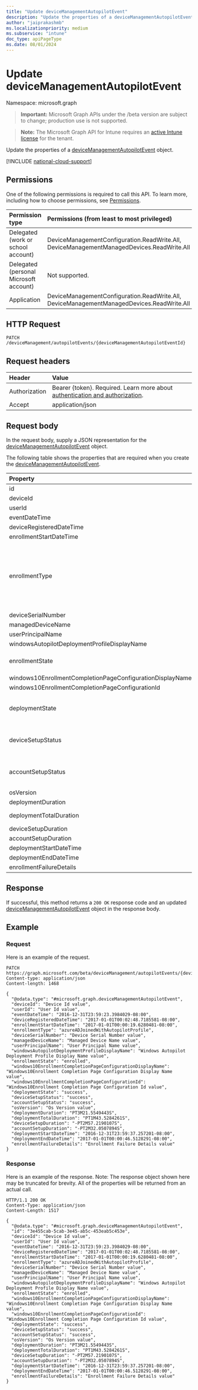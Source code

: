 ```yaml
---
title: "Update deviceManagementAutopilotEvent"
description: "Update the properties of a deviceManagementAutopilotEvent object."
author: "jaiprakashmb"
ms.localizationpriority: medium
ms.subservice: "intune"
doc_type: apiPageType
ms.date: 08/01/2024
---
```


# Update deviceManagementAutopilotEvent

Namespace: microsoft.graph

> **Important:** Microsoft Graph APIs under the /beta version are subject to change; production use is not supported.

> **Note:** The Microsoft Graph API for Intune requires an [active Intune license](https://go.microsoft.com/fwlink/?linkid=839381) for the tenant.

Update the properties of a [deviceManagementAutopilotEvent](../resources/intune-troubleshooting-devicemanagementautopilotevent.md) object.

[!INCLUDE [national-cloud-support](../../includes/all-clouds.md)]

## Permissions
One of the following permissions is required to call this API. To learn more, including how to choose permissions, see [Permissions](/graph/permissions-reference).

|Permission type|Permissions (from least to most privileged)|
|:---|:---|
|Delegated (work or school account)|DeviceManagementConfiguration.ReadWrite.All, DeviceManagementManagedDevices.ReadWrite.All|
|Delegated (personal Microsoft account)|Not supported.|
|Application|DeviceManagementConfiguration.ReadWrite.All, DeviceManagementManagedDevices.ReadWrite.All|

## HTTP Request
<!-- {
  "blockType": "ignored"
}
-->
``` http
PATCH /deviceManagement/autopilotEvents/{deviceManagementAutopilotEventId}
```

## Request headers
|Header|Value|
|:---|:---|
|Authorization|Bearer {token}. Required. Learn more about [authentication and authorization](/graph/auth/auth-concepts).|
|Accept|application/json|

## Request body
In the request body, supply a JSON representation for the [deviceManagementAutopilotEvent](../resources/intune-troubleshooting-devicemanagementautopilotevent.md) object.

The following table shows the properties that are required when you create the [deviceManagementAutopilotEvent](../resources/intune-troubleshooting-devicemanagementautopilotevent.md).

|Property|Type|Description|
|:---|:---|:---|
|id|String|UUID for the object|
|deviceId|String|Device id associated with the object|
|userId|String|UserId id associated with the object|
|eventDateTime|DateTimeOffset|Time when the event occurred .|
|deviceRegisteredDateTime|DateTimeOffset|Device registration date.|
|enrollmentStartDateTime|DateTimeOffset|Device enrollment start date.|
|enrollmentType|[windowsAutopilotEnrollmentType](../resources/intune-troubleshooting-windowsautopilotenrollmenttype.md)|Enrollment type. Possible values are: `unknown`, `azureADJoinedWithAutopilotProfile`, `offlineDomainJoined`, `azureADJoinedUsingDeviceAuthWithAutopilotProfile`, `azureADJoinedUsingDeviceAuthWithoutAutopilotProfile`, `azureADJoinedWithOfflineAutopilotProfile`, `azureADJoinedWithWhiteGlove`, `offlineDomainJoinedWithWhiteGlove`, `offlineDomainJoinedWithOfflineAutopilotProfile`.|
|deviceSerialNumber|String|Device serial number.|
|managedDeviceName|String|Managed device name.|
|userPrincipalName|String|User principal name used to enroll the device.|
|windowsAutopilotDeploymentProfileDisplayName|String|Autopilot profile name.|
|enrollmentState|[enrollmentState](../resources/intune-shared-enrollmentstate.md)|Enrollment state like Enrolled, Failed. Possible values are: `unknown`, `enrolled`, `pendingReset`, `failed`, `notContacted`, `blocked`.|
|windows10EnrollmentCompletionPageConfigurationDisplayName|String|Enrollment Status Page profile name|
|windows10EnrollmentCompletionPageConfigurationId|String|Enrollment Status Page profile ID|
|deploymentState|[windowsAutopilotDeploymentState](../resources/intune-troubleshooting-windowsautopilotdeploymentstate.md)|Deployment state like Success, Failure, InProgress, SuccessWithTimeout. Possible values are: `unknown`, `success`, `inProgress`, `failure`, `successWithTimeout`, `notAttempted`, `disabled`, `successOnRetry`.|
|deviceSetupStatus|[windowsAutopilotDeploymentState](../resources/intune-troubleshooting-windowsautopilotdeploymentstate.md)|Deployment status for the enrollment status page’s device setup phase. Possible values are: `unknown`, `success`, `inProgress`, `failure`, `successWithTimeout`, `notAttempted`, `disabled`, `successOnRetry`.|
|accountSetupStatus|[windowsAutopilotDeploymentState](../resources/intune-troubleshooting-windowsautopilotdeploymentstate.md)|Deployment status for the enrollment status page’s account setup phase. Possible values are: `unknown`, `success`, `inProgress`, `failure`, `successWithTimeout`, `notAttempted`, `disabled`, `successOnRetry`.|
|osVersion|String|Device operating system version.|
|deploymentDuration|Duration|Autopilot deployment duration including enrollment.|
|deploymentTotalDuration|Duration|Total deployment duration from enrollment to Desktop screen.|
|deviceSetupDuration|Duration|Time spent in device ESP.|
|accountSetupDuration|Duration|Time spent in user ESP.|
|deploymentStartDateTime|DateTimeOffset|Deployment start time.|
|deploymentEndDateTime|DateTimeOffset|Deployment end time.|
|enrollmentFailureDetails|String|Enrollment failure details.|



## Response
If successful, this method returns a `200 OK` response code and an updated [deviceManagementAutopilotEvent](../resources/intune-troubleshooting-devicemanagementautopilotevent.md) object in the response body.

## Example

### Request
Here is an example of the request.
``` http
PATCH https://graph.microsoft.com/beta/deviceManagement/autopilotEvents/{deviceManagementAutopilotEventId}
Content-type: application/json
Content-length: 1468

{
  "@odata.type": "#microsoft.graph.deviceManagementAutopilotEvent",
  "deviceId": "Device Id value",
  "userId": "User Id value",
  "eventDateTime": "2016-12-31T23:59:23.3984029-08:00",
  "deviceRegisteredDateTime": "2017-01-01T00:02:48.7185581-08:00",
  "enrollmentStartDateTime": "2017-01-01T00:00:19.6280481-08:00",
  "enrollmentType": "azureADJoinedWithAutopilotProfile",
  "deviceSerialNumber": "Device Serial Number value",
  "managedDeviceName": "Managed Device Name value",
  "userPrincipalName": "User Principal Name value",
  "windowsAutopilotDeploymentProfileDisplayName": "Windows Autopilot Deployment Profile Display Name value",
  "enrollmentState": "enrolled",
  "windows10EnrollmentCompletionPageConfigurationDisplayName": "Windows10Enrollment Completion Page Configuration Display Name value",
  "windows10EnrollmentCompletionPageConfigurationId": "Windows10Enrollment Completion Page Configuration Id value",
  "deploymentState": "success",
  "deviceSetupStatus": "success",
  "accountSetupStatus": "success",
  "osVersion": "Os Version value",
  "deploymentDuration": "PT3M21.5549443S",
  "deploymentTotalDuration": "PT1M43.5284261S",
  "deviceSetupDuration": "-PT2M57.2190107S",
  "accountSetupDuration": "-PT2M32.0507894S",
  "deploymentStartDateTime": "2016-12-31T23:59:37.257201-08:00",
  "deploymentEndDateTime": "2017-01-01T00:00:46.5128291-08:00",
  "enrollmentFailureDetails": "Enrollment Failure Details value"
}
```

### Response
Here is an example of the response. Note: The response object shown here may be truncated for brevity. All of the properties will be returned from an actual call.
``` http
HTTP/1.1 200 OK
Content-Type: application/json
Content-Length: 1517

{
  "@odata.type": "#microsoft.graph.deviceManagementAutopilotEvent",
  "id": "3e455cab-5cab-3e45-ab5c-453eab5c453e",
  "deviceId": "Device Id value",
  "userId": "User Id value",
  "eventDateTime": "2016-12-31T23:59:23.3984029-08:00",
  "deviceRegisteredDateTime": "2017-01-01T00:02:48.7185581-08:00",
  "enrollmentStartDateTime": "2017-01-01T00:00:19.6280481-08:00",
  "enrollmentType": "azureADJoinedWithAutopilotProfile",
  "deviceSerialNumber": "Device Serial Number value",
  "managedDeviceName": "Managed Device Name value",
  "userPrincipalName": "User Principal Name value",
  "windowsAutopilotDeploymentProfileDisplayName": "Windows Autopilot Deployment Profile Display Name value",
  "enrollmentState": "enrolled",
  "windows10EnrollmentCompletionPageConfigurationDisplayName": "Windows10Enrollment Completion Page Configuration Display Name value",
  "windows10EnrollmentCompletionPageConfigurationId": "Windows10Enrollment Completion Page Configuration Id value",
  "deploymentState": "success",
  "deviceSetupStatus": "success",
  "accountSetupStatus": "success",
  "osVersion": "Os Version value",
  "deploymentDuration": "PT3M21.5549443S",
  "deploymentTotalDuration": "PT1M43.5284261S",
  "deviceSetupDuration": "-PT2M57.2190107S",
  "accountSetupDuration": "-PT2M32.0507894S",
  "deploymentStartDateTime": "2016-12-31T23:59:37.257201-08:00",
  "deploymentEndDateTime": "2017-01-01T00:00:46.5128291-08:00",
  "enrollmentFailureDetails": "Enrollment Failure Details value"
}
```
